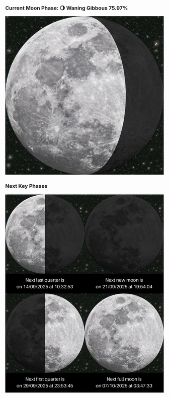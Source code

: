 ### Current Moon Phase: 🌖 Waning Gibbous 75.97%
![Moon Phase](moonphase.png)
### Next Key Phases
![Gallery](gallery.png)